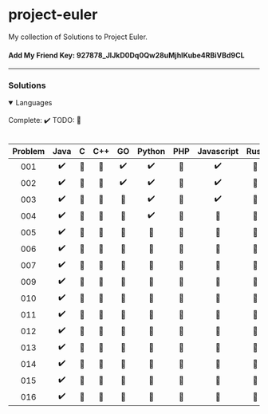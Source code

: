 # project-euler

My collection of Solutions to Project Euler.

#### Add My Friend Key: 927878_JlJkD0Dq0Qw28uMjhIKube4RBiVBd9CL

---

### Solutions
<details open>
 <br>
  Complete: ✔️ TODO: 🔴
 <br><br>
<summary>Languages</summary>
  <table>
    <thead>
      <tr>
          <th aligin="center">Problem</th>
          <th aligin="center">Java</th>
          <th aligin="center">C</th>
          <th aligin="center">C++</th>
          <th aligin="center">GO</th>
          <th aligin="center">Python</th>
          <th aligin="center">PHP</th>
          <th aligin="center">Javascript</th>
          <th aligin="center">Rust</th>
          <th aligin="center">Ruby</th>
      </tr>
    </thead>
    <tbody>
      <tr>
        <td align="center">001</td>
        <td align="center">✔️</td>
        <td align="center">🔴</td>
        <td align="center">🔴</td>
        <td align="center">✔️</td>
        <td align="center">✔️</td>
        <td align="center">🔴</td>
        <td align="center">✔️</td>
        <td align="center">🔴</td>
        <td align="center">🔴</td>
      </tr>
        <tr>
        <td align="center">002</td>
        <td align="center">✔️</td>
        <td align="center">🔴</td>
        <td align="center">🔴</td>
        <td align="center">✔️</td>
        <td align="center">✔️</td>
        <td align="center">🔴</td>
        <td align="center">✔️</td>
        <td align="center">🔴</td>
        <td align="center">🔴</td>
      </tr
        <tr>
        <td align="center">003</td>
        <td align="center">✔️</td>
        <td align="center">🔴</td>
        <td align="center">🔴</td>
        <td align="center">🔴</td>
        <td align="center">✔️</td>
        <td align="center">🔴</td>
        <td align="center">✔️</td>
        <td align="center">🔴</td>
        <td align="center">🔴</td>
      </tr>
        <tr>
        <td align="center">004</td>
        <td align="center">✔️</td>
        <td align="center">🔴</td>
        <td align="center">🔴</td>
        <td align="center">🔴</td>
        <td align="center">✔️</td>
        <td align="center">🔴</td>
        <td align="center">🔴</td>
        <td align="center">🔴</td>
        <td align="center">🔴</td>
      </tr>
        <tr>
        <td align="center">005</td>
        <td align="center">✔️</td>
        <td align="center">🔴</td>
        <td align="center">🔴</td>
        <td align="center">🔴</td>
        <td align="center">🔴</td>
        <td align="center">🔴</td>
        <td align="center">🔴</td>
        <td align="center">🔴</td> 
        <td align="center">🔴</td>
      </tr>
        <tr>
        <td align="center">006</td>
        <td align="center">✔️</td>
        <td align="center">🔴</td>
        <td align="center">🔴</td>
        <td align="center">🔴</td>
        <td align="center">🔴</td>
        <td align="center">🔴</td>
        <td align="center">🔴</td>
        <td align="center">🔴</td>
        <td align="center">🔴</td>
      </tr>
        <tr>
        <td align="center">007</td>
        <td align="center">✔️</td>
        <td align="center">🔴</td>
        <td align="center">🔴</td>
        <td align="center">🔴</td>
        <td align="center">🔴</td>
        <td align="center">🔴</td>
        <td align="center">🔴</td>
        <td align="center">🔴</td>
        <td align="center">🔴</td>
      </tr>
        <tr>
        <td align="center">009</td>
        <td align="center">✔️</td>
        <td align="center">🔴</td>
        <td align="center">🔴</td>
        <td align="center">🔴</td>
        <td align="center">🔴</td>
        <td align="center">🔴</td>
        <td align="center">🔴</td>
        <td align="center">🔴</td>
        <td align="center">🔴</td>
      </tr>
        <tr>
        <td align="center">010</td>
        <td align="center">✔️</td>
        <td align="center">🔴</td>
        <td align="center">🔴</td>
        <td align="center">🔴</td>
        <td align="center">🔴</td>
        <td align="center">🔴</td>
        <td align="center">🔴</td>
        <td align="center">🔴</td>
        <td align="center">🔴</td>
      </tr>
        <tr>
        <td align="center">011</td>
        <td align="center">✔️</td>
        <td align="center">🔴</td>
        <td align="center">🔴</td>
        <td align="center">🔴</td>
        <td align="center">🔴</td>
        <td align="center">🔴</td>
        <td align="center">🔴</td>
        <td align="center">🔴</td>
        <td align="center">🔴</td>
      </tr>
        <tr>
        <td align="center">012</td>
        <td align="center">✔️</td>
        <td align="center">🔴</td>
        <td align="center">🔴</td>
        <td align="center">🔴</td>
        <td align="center">🔴</td>
        <td align="center">🔴</td>
        <td align="center">🔴</td>
        <td align="center">🔴</td>
        <td align="center">🔴</td>
      </tr>
        <tr>
        <td align="center">013</td>
        <td align="center">✔️</td>
        <td align="center">🔴</td>
        <td align="center">🔴</td>
        <td align="center">🔴</td>
        <td align="center">🔴</td>
        <td align="center">🔴</td>
        <td align="center">🔴</td>
        <td align="center">🔴</td>
        <td align="center">🔴</td>
      </tr>
        <tr>
        <td align="center">014</td>
        <td align="center">✔️</td>
        <td align="center">🔴</td>
        <td align="center">🔴</td>
        <td align="center">🔴</td>
        <td align="center">🔴</td>
        <td align="center">🔴</td>
        <td align="center">🔴</td>
        <td align="center">🔴</td>
        <td align="center">🔴</td>
      </tr>
        <tr>
        <td align="center">015</td>
        <td align="center">✔️</td>
        <td align="center">🔴</td>
        <td align="center">🔴</td>
        <td align="center">🔴</td>
        <td align="center">🔴</td>
        <td align="center">🔴</td>
        <td align="center">🔴</td>
        <td align="center">🔴</td>
        <td align="center">🔴</td>
      </tr>
        <tr>
        <td align="center">016</td>
        <td align="center">✔️</td>
        <td align="center">🔴</td>
        <td align="center">🔴</td>
        <td align="center">🔴</td>
        <td align="center">🔴</td>
        <td align="center">🔴</td>
        <td align="center">🔴</td>
        <td align="center">🔴</td>
         <td align="center">🔴</td>
      </tr>
    </tbody>
  </table>

